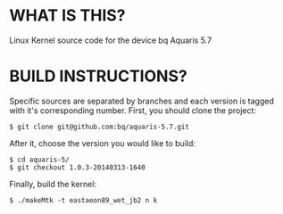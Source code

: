 WHAT IS THIS?
=============

Linux Kernel source code for the device bq Aquaris 5.7

BUILD INSTRUCTIONS?
===================

Specific sources are separated by branches and each version is tagged with it's corresponding number. First, you should
clone the project:

	$ git clone git@github.com:bq/aquaris-5.7.git

After it, choose the version you would like to build:

	$ cd aquaris-5/
	$ git checkout 1.0.3-20140313-1640


Finally, build the kernel:

	$ ./makeMtk -t eastaeon89_wet_jb2 n k
